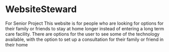 # WebsiteSteward
For Senior Project
  This website is for people who are looking for options for their family or friends to stay at home longer instead
  of entering a long term care facility.  There are options for the user to see some of the technology available, with the 
  option to set up a consultation for their family or friend in their home 